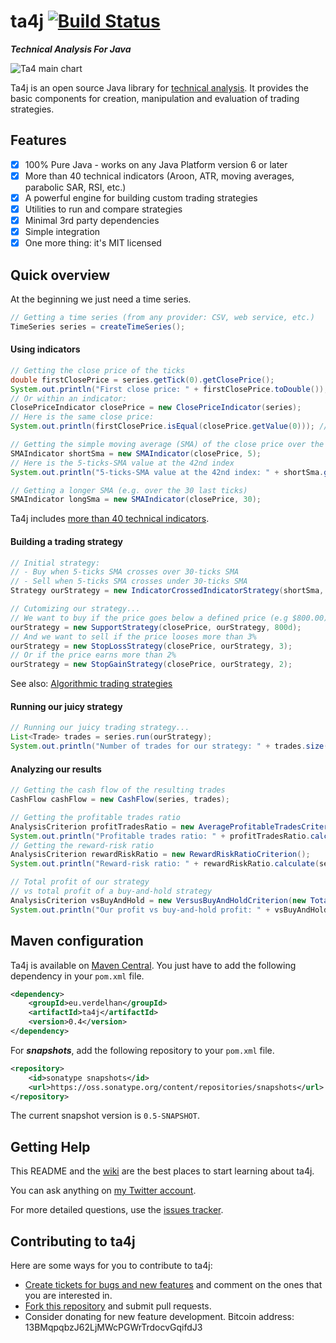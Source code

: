 # ta4j [![Build Status](https://travis-ci.org/mdeverdelhan/ta4j.png?branch=master)](https://travis-ci.org/mdeverdelhan/ta4j)

***Technical Analysis For Java***

![Ta4 main chart](https://raw.githubusercontent.com/wiki/mdeverdelhan/ta4j/img/ta4j_main_chart.png)

Ta4j is an open source Java library for [technical analysis](http://en.wikipedia.org/wiki/Technical_analysis). It provides the basic components for creation, manipulation and evaluation of trading strategies.

## Features

 * [x] 100% Pure Java - works on any Java Platform version 6 or later
 * [x] More than 40 technical indicators (Aroon, ATR, moving averages, parabolic SAR, RSI, etc.)
 * [x] A powerful engine for building custom trading strategies
 * [x] Utilities to run and compare strategies
 * [x] Minimal 3rd party dependencies
 * [x] Simple integration
 * [x] One more thing: it's MIT licensed

## Quick overview

At the beginning we just need a time series.

```java
// Getting a time series (from any provider: CSV, web service, etc.)
TimeSeries series = createTimeSeries();
```

#### Using indicators

```java
// Getting the close price of the ticks
double firstClosePrice = series.getTick(0).getClosePrice();
System.out.println("First close price: " + firstClosePrice.toDouble());
// Or within an indicator:
ClosePriceIndicator closePrice = new ClosePriceIndicator(series);
// Here is the same close price:
System.out.println(firstClosePrice.isEqual(closePrice.getValue(0))); // equal to firstClosePrice

// Getting the simple moving average (SMA) of the close price over the last 5 ticks
SMAIndicator shortSma = new SMAIndicator(closePrice, 5);
// Here is the 5-ticks-SMA value at the 42nd index
System.out.println("5-ticks-SMA value at the 42nd index: " + shortSma.getValue(42).toDouble());

// Getting a longer SMA (e.g. over the 30 last ticks)
SMAIndicator longSma = new SMAIndicator(closePrice, 30);
```

Ta4j includes [more than 40 technical indicators](http://github.com/mdeverdelhan/ta4j/tree/master/ta4j/src/main/java/eu/verdelhan/ta4j/indicators).

#### Building a trading strategy

```java
// Initial strategy:
// - Buy when 5-ticks SMA crosses over 30-ticks SMA
// - Sell when 5-ticks SMA crosses under 30-ticks SMA
Strategy ourStrategy = new IndicatorCrossedIndicatorStrategy(shortSma, longSma);

// Cutomizing our strategy...
// We want to buy if the price goes below a defined price (e.g $800.00)
ourStrategy = new SupportStrategy(closePrice, ourStrategy, 800d);
// And we want to sell if the price looses more than 3%
ourStrategy = new StopLossStrategy(closePrice, ourStrategy, 3);
// Or if the price earns more than 2%
ourStrategy = new StopGainStrategy(closePrice, ourStrategy, 2);
```

See also:  [Algorithmic trading strategies](http://en.wikipedia.org/wiki/Algorithmic_trading#Strategies)

#### Running our juicy strategy

```java
// Running our juicy trading strategy...
List<Trade> trades = series.run(ourStrategy);
System.out.println("Number of trades for our strategy: " + trades.size());
```

#### Analyzing our results

```java
// Getting the cash flow of the resulting trades
CashFlow cashFlow = new CashFlow(series, trades);

// Getting the profitable trades ratio
AnalysisCriterion profitTradesRatio = new AverageProfitableTradesCriterion();
System.out.println("Profitable trades ratio: " + profitTradesRatio.calculate(series, trades));
// Getting the reward-risk ratio
AnalysisCriterion rewardRiskRatio = new RewardRiskRatioCriterion();
System.out.println("Reward-risk ratio: " + rewardRiskRatio.calculate(series, trades));

// Total profit of our strategy
// vs total profit of a buy-and-hold strategy
AnalysisCriterion vsBuyAndHold = new VersusBuyAndHoldCriterion(new TotalProfitCriterion());
System.out.println("Our profit vs buy-and-hold profit: " + vsBuyAndHold.calculate(series, trades));
```

## Maven configuration

Ta4j is available on [Maven Central](http://search.maven.org/#search|ga|1|a%3A%22ta4j%22). You just have to add the following dependency in your `pom.xml` file.

```xml
<dependency>
    <groupId>eu.verdelhan</groupId>
    <artifactId>ta4j</artifactId>
    <version>0.4</version>
</dependency>
```

For ***snapshots***, add the following repository to your `pom.xml` file.
```xml
<repository>
    <id>sonatype snapshots</id>
    <url>https://oss.sonatype.org/content/repositories/snapshots</url>
</repository>
```
The current snapshot version is `0.5-SNAPSHOT`.


## Getting Help

This README and the [wiki](https://github.com/mdeverdelhan/ta4j/wiki) are the best places to start learning about ta4j.

You can ask anything on [my Twitter account](http://twitter.com/MarcdeVerdelhan).

For more detailed questions, use the [issues tracker](http://github.com/mdeverdelhan/ta4j/issues).


## Contributing to ta4j

Here are some ways for you to contribute to ta4j:

  * [Create tickets for bugs and new features](http://github.com/mdeverdelhan/ta4j/issues) and comment on the ones that you are interested in.
  * [Fork this repository](http://help.github.com/forking/) and submit pull requests.
  * Consider donating for new feature development. Bitcoin address: 13BMqpqbzJ62LjMWcPGWrTrdocvGqifdJ3 
